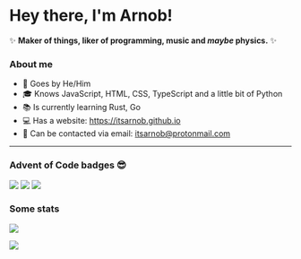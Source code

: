 # Hey there, I'm Arnob!

✨ **Maker of things, liker of programming, music and *maybe* physics.** ✨

### About me 
  - 🙋 Goes by He/Him
  - 🎓 Knows JavaScript, HTML, CSS, TypeScript and a little bit of Python
  - 📚 Is currently learning Rust, Go
  - 💻 Has a website: https://itsarnob.github.io
  - 📧 Can be contacted via email: itsarnob@protonmail.com
---
### Advent of Code badges 😎
![](https://img.shields.io/badge/current%20day%20📅-9-7C3AED)
![](https://img.shields.io/badge/stars%20⭐-2-F59E0B)
![](https://img.shields.io/badge/days%20completed%20✅-1-DB2777)
### Some stats
![](https://github-readme-stats.vercel.app/api?username=itsarnob&count_private=true&show_icons=true&theme=nord&hide_border=true)

![](https://github-readme-stats.vercel.app/api/top-langs?username=itsarnob&theme=nord&hide_border=true&layout=compact)
